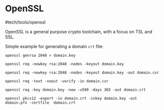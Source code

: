 # OpenSSL
#tech/tools/openssl

OpenSSL is a general purpose crypto toolchain, with a focus on TSL and SSL.


Simple example for generating a domain `crt` file:
```shell
openssl genrsa 2048 > domain.key

openssl req -newkey rsa:2048 -nodes -keyout domain.key

openssl req -newkey rsa:2048 -nodes -keyout domain.key -out domain.csr

openssl req -text -noout -verify -in domain.csr

openssl req -key domain.key -new -x509 -days 365 -out domain.crt

openssl pkcs12 -export -in domain.crt -inkey domain.key -out domain.pfx -certfile  domain.crt
```
